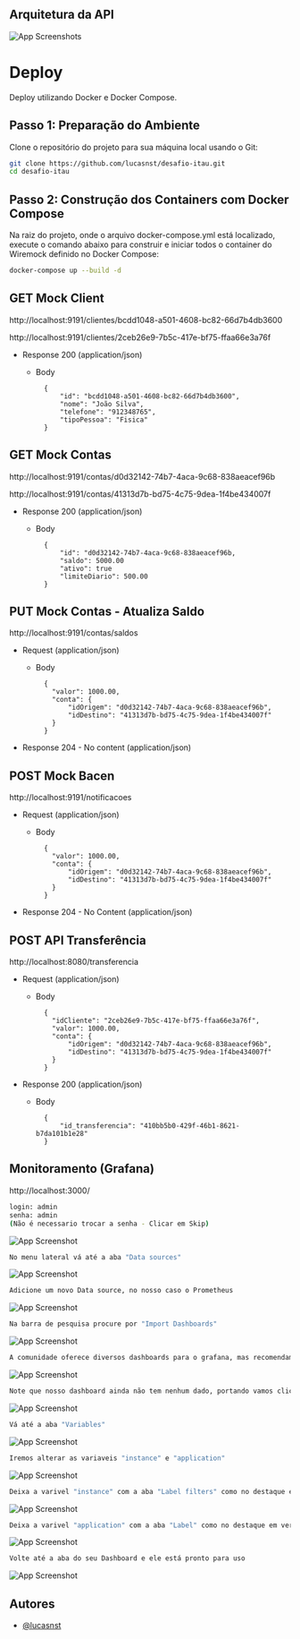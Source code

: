 ## Arquitetura da API

  ![App Screenshots](src/main/images/arquitetura.jpg)

# Deploy

Deploy utilizando Docker e Docker Compose.

## Passo 1: Preparação do Ambiente

Clone o repositório do projeto para sua máquina local usando o Git:

```bash
git clone https://github.com/lucasnst/desafio-itau.git
cd desafio-itau
```

## Passo 2: Construção dos Containers com Docker Compose

Na raiz do projeto, onde o arquivo docker-compose.yml está localizado, execute o comando abaixo para construir e iniciar todos o container do Wiremock definido no Docker Compose:

```bash
docker-compose up --build -d
```

## GET Mock Client

  http://localhost:9191/clientes/bcdd1048-a501-4608-bc82-66d7b4db3600
  
  http://localhost:9191/clientes/2ceb26e9-7b5c-417e-bf75-ffaa66e3a76f

  + Response 200 (application/json)

    + Body

            {
                "id": "bcdd1048-a501-4608-bc82-66d7b4db3600",
                "nome": "João Silva",
                "telefone": "912348765",
                "tipoPessoa": "Fisica"
            }
  



## GET Mock Contas

  http://localhost:9191/contas/d0d32142-74b7-4aca-9c68-838aeacef96b
  
  http://localhost:9191/contas/41313d7b-bd75-4c75-9dea-1f4be434007f

  + Response 200 (application/json)

    + Body

            {
                "id": "d0d32142-74b7-4aca-9c68-838aeacef96b,
                "saldo": 5000.00
                "ativo": true
                "limiteDiario": 500.00
            }


      

## PUT Mock Contas - Atualiza Saldo

  http://localhost:9191/contas/saldos

  + Request (application/json)

    + Body

            {
              "valor": 1000.00,
              "conta": {
                  "idOrigem": "d0d32142-74b7-4aca-9c68-838aeacef96b",
                  "idDestino": "41313d7b-bd75-4c75-9dea-1f4be434007f"
              }
            }

  + Response 204 - No content (application/json)




## POST Mock Bacen

  http://localhost:9191/notificacoes

  + Request (application/json)

    + Body

            {
              "valor": 1000.00,
              "conta": {
                  "idOrigem": "d0d32142-74b7-4aca-9c68-838aeacef96b",
                  "idDestino": "41313d7b-bd75-4c75-9dea-1f4be434007f"
              }
            }

  + Response 204 - No Content (application/json)
      



## POST API Transferência

http://localhost:8080/transferencia

  + Request (application/json)

    + Body

            {
              "idCliente": "2ceb26e9-7b5c-417e-bf75-ffaa66e3a76f",
              "valor": 1000.00,
              "conta": {
                  "idOrigem": "d0d32142-74b7-4aca-9c68-838aeacef96b",
                  "idDestino": "41313d7b-bd75-4c75-9dea-1f4be434007f"
              }
            }

  + Response 200 (application/json)

    + Body

            {
                "id_transferencia": "410bb5b0-429f-46b1-8621-b7da101b1e28"
            }


  ## Monitoramento (Grafana)

  http://localhost:3000/
  
  ```bash
login: admin
senha: admin
(Não é necessario trocar a senha - Clicar em Skip)
```
  
![App Screenshot](src/main/images/grafana1.PNG)

 ```bash
No menu lateral vá até a aba "Data sources"
```

![App Screenshot](src/main/images/grafana2.PNG)

 ```bash
Adicione um novo Data source, no nosso caso o Prometheus
```

![App Screenshot](src/main/images/grafana3.PNG)

 ```bash
Na barra de pesquisa procure por "Import Dashboards"
```

![App Screenshot](src/main/images/grafana4.PNG)

 ```bash
A comunidade oferece diversos dashboards para o grafana, mas recomendamos o 14430 (próprio para spring boot), clique em LOAD e novamente no LOAD abaixo
```

![App Screenshot](src/main/images/grafana5.PNG)

 ```bash
Note que nosso dashboard ainda não tem nenhum dado, portando vamos clicar em "Dashboards settings" (como destaado na imagem) para configura-lo
```

![App Screenshot](src/main/images/grafana6.PNG)

 ```bash
Vá até a aba "Variables"
```

![App Screenshot](src/main/images/grafana7.PNG)

 ```bash
Iremos alterar as variaveis "instance" e "application"
```

![App Screenshot](src/main/images/grafana8.PNG)

 ```bash
Deixa a varivel "instance" com a aba "Label filters" como no destaque em vermelho
```

![App Screenshot](src/main/images/grafana9.PNG)

 ```bash
Deixa a varivel "application" com a aba "Label" como no destaque em vermelho e apague a aba "metrics" e "Label filters" como no destaque em azul
```

![App Screenshot](src/main/images/grafana10.PNG)

 ```bash
Volte até a aba do seu Dashboard e ele está pronto para uso
```

![App Screenshot](src/main/images/grafana11.PNG)

## Autores

- [@lucasnst](https://github.com/lucasnst)